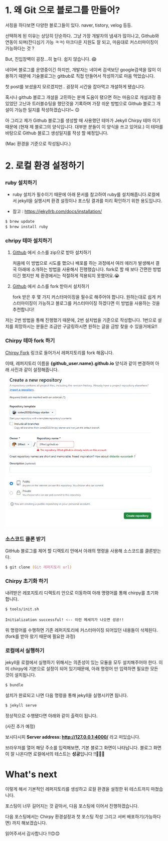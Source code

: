# 1. 왜 Git 으로 블로그를 만들어?
서칭을 하다보면 다양한 블로그들이 있다. naver, tistory, velog 등등.

선택하게 된 이유는 상당히 단순하다. 그냥 가장 개발자의 냄새가 많이나고, Github와 연동이 되며(잔디심기 가능 ㅋㅋ) 마크다운 지원도 잘 되고, 마음대로 커스터마이징이 가능하다는 것 ?

But, 진입장벽이 굉장...히 높다. 쉽지 않습니다. 😱

네이버 블로그를 운영중이긴 하지만, 개발자는 네이버 검색보단 google검색을 많이 이용하기 때문에 기술블로그는 gitbub로 직접 만들어서 작성하기로 마음 먹었습니다.

첫 post를 보셨을지 모르겠지만.. 굉장히 시간을 잡아먹고 개설하게 됐습니다. 

혹시나 github 블로그 개설을 고민하는 분께 도움이 됐으면 하는 마음으로 개설과정 중 있었던 고난과 트러블슈팅을 했던것을 기록하며 가장 쉬운 방법으로 Github 블로그 개설이 가능한 일지를 작성하겠습니다!~ 😊

아 그리고 제가 Github 블로그를 생성할 때 사용했던 테마가 Jekyll Chirpy 테마 이기 때문에 (현재 제 블로그의 양식입니다. 대부분 분들이 이 양식을 쓰고 있어요.) 이 테마를 바탕으로 Github 블로그 생성일지를 작성 할 예정입니다.

(Mac 환경을 기준으로 작성됩니다.)

# 2. 로컬 환경 설정하기
### ruby 설치하기
- ruby 설치가 필수이기 때문에 아래 문서를 참고하여 ruby를 설치해줍니다.로컬에서 jekyll을 실행시켜 환경 설정이나 포스팅 결과를 미리 확인하기 위한 용도입니다.

- 참고 :  https://jekyllrb.com/docs/installation/

```zsh
$ brew update
$ brew install ruby
```

### chripy 테마 설치하기
1. [Github](https://github.com/cotes2020/jekyll-theme-chirpy) 에서 소스를 zip으로 받아 설치하기

    처음에 이 방법으로 시도를 했으나 배포를 하는 과정에서 여러 에러가 발생해서 결국 아래에 소개하는 방법을 사용해서 진행했습니다.
    fork로 할 때 보다 간편한 방법이긴 했지만 제 환경에서는 적절하게 적용되지 못했어요.😭
    
2. [Github](https://github.com/cotes2020/jekyll-theme-chirpy) 에서 소스를 fork 받아서 설치하기

    fork 받은 후 몇 가지 커스터마이징을 필수로 해주어야 합니다. 원하는대로 쉽게 커스터마이징이 가능하고 블로그를 커스터마이징 하겠다면 이 방법을 사용하는 것을 추천합니다!

저는 2번 방법을 통해 진행했기 때문에, 2번 설치법을 기준으로 작성합니다. 1번으로 설치를 희망하시는 분들은 조금만 구글링하시면 원하는 글을 금방 찾을 수 있을거에요!!

### Chirpy 테마 fork 하기
[Chirpy Fork](https://github.com/cotes2020/jekyll-theme-chirpy/fork) 링크로 들어가서 레퍼지토리를 fork 해옵니다.

이때, 레퍼지토리 이름을 **{github_user.name}.github.io** 양식과 같이 변경하여 아래 사진과 같이 설정해줍니다.
![alt text](img/image1.png "저는 이미 레퍼지토리가 있기 때문에 빨간색으로 나오네용")

### 소스코드 클론 받기
GitHub 블로그를 제어 할 디렉토리 안에서 아래의 명령을 사용해 소스코드를 클론받는다.
```zsh
$ git clone (Git 레퍼지토리 url)
```

### Chirpy 초기화 하기
내려받은 레포지토리 디렉토리 안으로 이동하여 아래 명령어를 통해 chirpy를 초기화 합니다.
```zsh
$ tools/init.sh

Initialization successful! <-- 이런 메세지가 나오면 성공!!
```

위 명령어를 수행하면 기존 레퍼지토리에 커스터마이징 되어있던 내용들이 삭제된다. (fork를 받아 왔기 때문에 필요한 과정)

### 로컬에서 실행하기
jekyll을 로컬에서 실행하기 위해서는 의존성이 있는 모듈을 모두 설치해주어야 한다.
이미 chirpy에 기본으로 설정이 되어 있기때문에, 아래 명령어 만 입력하면 필요한 모든 것이 설치됩니다.
```zsh
$ bundle
```
설치가 완료되고 나면 다음 명령을 통해 jekyll을 실행시키면 됩니다.

```zsh
$ jekyll serve
```
정상적으로 수행됐다면 아래와 같이 출력이 됩니다.

(사진 추가 예정)

보시다시피 **Server address: http://127.0.0.1:4000/** 라고 떠있습니다.

브라우저를 열어 해당 주소를 입력해보면, 기본 블로그 화면이 나타납니다. 블로그 화면이 잘 나온다면 로컬에서의 테스트는 **성공**입니다 !!👏👏👏



# What's next
이렇게 해서 기본적인 레퍼지토리를 생성하고 로컬 환경을 설정한 뒤 테스트까지 마쳤습니다.

포스팅이 너무 길어지는 것 같아서, 다음 포스팅에 이어서 진행하겠습니다.

다음 포스팅에서는 Chirpy 환경설정과 첫 포스팅 작성 그리고 서버 배포하기(가능하다면) 까지 해보겠습니다.

읽어주셔서 감사합니다 !!😊😊





<!-- 
### 문제 해결
진행을 했을 때 몇가지 에러가 발생할 수 있습니다.

1. **command not found: jekyll**

    - 로컬 환경에 jekyll이 설치되지 않아서 그렇습니다.
    - [MacOS에 Jekyll](https://jekyllrb-ko.github.io/docs/installation/macos/) 설치를 참조하여 설치 해줍시다.
 -->

